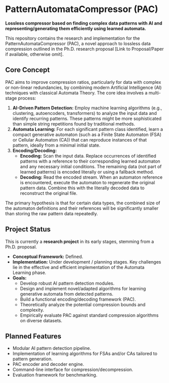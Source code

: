 # PatternAutomataCompressor (PAC)

**Lossless compressor based on finding complex data patterns with AI and representing/generating them efficiently using learned automata.**

This repository contains the research and implementation for the PatternAutomataCompressor (PAC), a novel approach to lossless data compression outlined in the Ph.D. research proposal [Link to Proposal/Paper if available, otherwise omit].

## Core Concept

PAC aims to improve compression ratios, particularly for data with complex or non-linear redundancies, by combining modern Artificial Intelligence (AI) techniques with classical Automata Theory. The core idea involves a multi-stage process:

1.  **AI-Driven Pattern Detection:** Employ machine learning algorithms (e.g., clustering, autoencoders, transformers) to analyze the input data and identify recurring patterns. These patterns might be more sophisticated than simple string repetitions found by traditional methods.
2.  **Automata Learning:** For each significant pattern class identified, learn a compact generative automaton (such as a Finite State Automaton (FSA) or Cellular Automaton (CA)) that can reproduce instances of that pattern, ideally from a minimal initial state.
3.  **Encoding/Decoding:**
    *   **Encoding:** Scan the input data. Replace occurrences of identified patterns with a reference to their corresponding learned automaton and any necessary initial conditions. The remaining data (not part of learned patterns) is encoded literally or using a fallback method.
    *   **Decoding:** Read the encoded stream. When an automaton reference is encountered, execute the automaton to regenerate the original pattern data. Combine this with the literally decoded data to reconstruct the original file.

The primary hypothesis is that for certain data types, the combined size of the automaton definitions and their references will be significantly smaller than storing the raw pattern data repeatedly.

## Project Status

This is currently a **research project** in its early stages, stemming from a Ph.D. proposal.

*   **Conceptual Framework:** Defined.
*   **Implementation:** Under development / planning stages. Key challenges lie in the effective and efficient implementation of the Automata Learning phase.
*   **Goals:**
    *   Develop robust AI pattern detection modules.
    *   Design and implement novel/adapted algorithms for learning generative automata from detected patterns.
    *   Build a functional encoding/decoding framework (PAC).
    *   Theoretically analyze the potential compression bounds and complexity.
    *   Empirically evaluate PAC against standard compression algorithms on diverse datasets.

## Planned Features

*   Modular AI pattern detection pipeline.
*   Implementation of learning algorithms for FSAs and/or CAs tailored to pattern generation.
*   PAC encoder and decoder engine.
*   Command-line interface for compression/decompression.
*   Evaluation framework for benchmarking.

